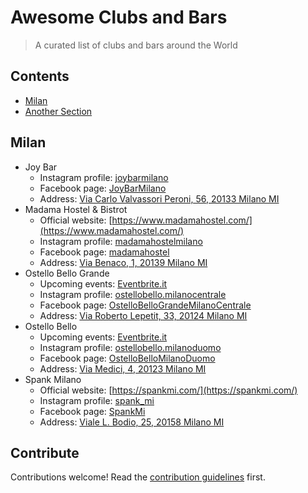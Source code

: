 # Awesome Clubs and Bars

> A curated list of clubs and bars around the World


## Contents

- [Milan](#Milan)
- [Another Section](#another-section)


## Milan

- Joy Bar
  - Instagram profile: [joybarmilano](https://www.instagram.com/joybarmilano/)
  - Facebook page: [JoyBarMilano](https://www.facebook.com/JoyBarMilano/)
  - Address: [Via Carlo Valvassori Peroni, 56, 20133 Milano MI](https://g.page/JoyBarMilano?share)
- Madama Hostel & Bistrot
  - Official website: [https://www.madamahostel.com/](https://www.madamahostel.com/)
  - Instagram profile: [madamahostelmilano](https://www.instagram.com/madamahostelmilano/)
  - Facebook page: [madamahostel](https://www.facebook.com/madamahostel)
  - Address: [Via Benaco, 1, 20139 Milano MI](https://g.page/madamahostel?share)
- Ostello Bello Grande
  - Upcoming events: [Eventbrite.it](https://www.eventbrite.it/o/ostello-bello-milano-centrale-39378955533)
  - Instagram profile: [ostellobello.milanocentrale](https://www.instagram.com/ostellobello.milanocentrale/)
  - Facebook page: [OstelloBelloGrandeMilanoCentrale](https://www.facebook.com/OstelloBelloGrandeMilanoCentrale)
  - Address: [Via Roberto Lepetit, 33, 20124 Milano MI](https://g.page/OstelloBelloGrande?share)
- Ostello Bello
  - Upcoming events: [Eventbrite.it](https://www.eventbrite.it/o/ostello-bello-milano-duomo-39715374093)
  - Instagram profile: [ostellobello.milanoduomo](https://www.instagram.com/ostellobello.milanoduomo/)
  - Facebook page: [OstelloBelloMilanoDuomo](https://www.facebook.com/OstelloBelloMilanoDuomo)
  - Address: [Via Medici, 4, 20123 Milano MI](https://goo.gl/maps/w41xX3xro7HDDuFp8)
- Spank Milano
  - Official website: [https://spankmi.com/](https://spankmi.com/)
  - Instagram profile: [spank_mi](https://www.instagram.com/spank_mi/)
  - Facebook page: [SpankMi](https://www.facebook.com/SpankMi)
  - Address: [Viale L. Bodio, 25, 20158 Milano MI](https://g.page/SpankOsteriadellaBirra?share)


## Contribute

Contributions welcome! Read the [contribution guidelines](contributing.md) first.
